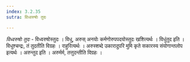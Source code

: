 ```yaml
---
index: 3.2.35
sutra: विध्वरुषोः तुदः

---
```

_विध्वरुषोः तुदः_ - विध्वरुषोस्तुदः । विधु, अरुस् अनयोः कर्मणोरुपपदयोस्तुदः खशित्यर्थः । विधुंतुद इति । विधुश्चन्द्रः, तं तुदतीति विग्रहः । राहुरित्यर्थः । अरुस्शब्दे उकारादुपरि मुमि कृते सकारस्य संयोगान्तलोप इत्यर्थः । अरुन्तुद इति । अरुर्मर्म, तत्तुदन्तीति विग्रहः । 